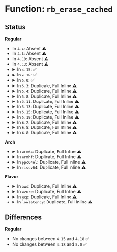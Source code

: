 # Function: <code>rb_erase_cached</code>

## Status
<b>Regular</b>
<ul>
<li>
In <code>4.4</code>: Absent ⚠️
</li>
<li>
In <code>4.8</code>: Absent ⚠️
</li>
<li>
In <code>4.10</code>: Absent ⚠️
</li>
<li>
In <code>4.13</code>: Absent ⚠️
</li>
<li>
<details>
<summary>In <code>4.15</code>: ✅</summary>

```c
void rb_erase_cached(struct rb_node *node, struct rb_root_cached *root);
```

**Collision:** Unique Global

**Inline:** No

**Transformation:** False

**Instances:**

```
In lib/rbtree.c (ffffffff8197a120)
Location: lib/rbtree.c:474
Inline: False
Direct callers:
  - kernel/sched/fair.c:set_next_entity
  - kernel/sched/fair.c:dequeue_entity
  - kernel/sched/deadline.c:__dequeue_dl_entity
  - kernel/sched/deadline.c:dequeue_pushable_dl_task
  - kernel/locking/rtmutex.c:remove_waiter
  - kernel/locking/rtmutex.c:remove_waiter
  - kernel/locking/rtmutex.c:mark_wakeup_next_waiter
  - kernel/locking/rtmutex.c:task_blocks_on_rt_mutex
  - kernel/locking/rtmutex.c:rt_mutex_adjust_prio_chain
  - kernel/locking/rtmutex.c:rt_mutex_adjust_prio_chain
  - kernel/locking/rtmutex.c:rt_mutex_adjust_prio_chain
  - fs/eventpoll.c:SyS_epoll_ctl
  - fs/eventpoll.c:ep_remove
  - fs/proc/generic.c:remove_proc_subtree
  - fs/proc/generic.c:remove_proc_subtree
  - fs/proc/generic.c:remove_proc_entry
  - block/cfq-iosched.c:cfq_rb_erase
```
**Symbols:**

```
ffffffff8197a120-ffffffff8197a4c7: rb_erase_cached (STB_GLOBAL)
```
</details>
</li>
<li>
<details>
<summary>In <code>4.18</code>: ✅</summary>

```c
void rb_erase_cached(struct rb_node *node, struct rb_root_cached *root);
```

**Collision:** Unique Global

**Inline:** No

**Transformation:** False

**Instances:**

```
In lib/rbtree.c (ffffffff819d66d0)
Location: lib/rbtree.c:474
Inline: False
Direct callers:
  - kernel/sched/fair.c:set_next_entity
  - kernel/sched/fair.c:dequeue_entity
  - kernel/sched/deadline.c:__dequeue_dl_entity
  - kernel/sched/deadline.c:dequeue_pushable_dl_task
  - kernel/locking/rtmutex.c:remove_waiter
  - kernel/locking/rtmutex.c:remove_waiter
  - kernel/locking/rtmutex.c:mark_wakeup_next_waiter
  - kernel/locking/rtmutex.c:task_blocks_on_rt_mutex
  - kernel/locking/rtmutex.c:rt_mutex_adjust_prio_chain
  - kernel/locking/rtmutex.c:rt_mutex_adjust_prio_chain
  - kernel/locking/rtmutex.c:rt_mutex_adjust_prio_chain
  - fs/eventpoll.c:ep_insert
  - fs/eventpoll.c:ep_remove
  - block/cfq-iosched.c:cfq_rb_erase
```
**Symbols:**

```
ffffffff819d66d0-ffffffff819d6a6a: rb_erase_cached (STB_GLOBAL)
```
</details>
</li>
<li>
<details>
<summary>In <code>5.0</code>: ✅</summary>

```c
void rb_erase_cached(struct rb_node *node, struct rb_root_cached *root);
```

**Collision:** Unique Global

**Inline:** No

**Transformation:** False

**Instances:**

```
In lib/rbtree.c (ffffffff81a0e900)
Location: lib/rbtree.c:474
Inline: False
Direct callers:
  - kernel/sched/fair.c:set_next_entity
  - kernel/sched/fair.c:dequeue_entity
  - kernel/sched/deadline.c:__dequeue_dl_entity
  - kernel/sched/deadline.c:dequeue_pushable_dl_task
  - kernel/locking/rtmutex.c:remove_waiter
  - kernel/locking/rtmutex.c:remove_waiter
  - kernel/locking/rtmutex.c:mark_wakeup_next_waiter
  - kernel/locking/rtmutex.c:task_blocks_on_rt_mutex
  - kernel/locking/rtmutex.c:rt_mutex_adjust_prio_chain
  - kernel/locking/rtmutex.c:rt_mutex_adjust_prio_chain
  - kernel/locking/rtmutex.c:rt_mutex_adjust_prio_chain
  - fs/eventpoll.c:ep_insert
  - fs/eventpoll.c:ep_remove
```
**Symbols:**

```
ffffffff81a0e900-ffffffff81a0ec9a: rb_erase_cached (STB_GLOBAL)
```
</details>
</li>
<li>
<details>
<summary>In <code>5.3</code>: Duplicate, Full Inline ⚠️</summary>

**Collision:** Static Duplication

**Inline:** Full

**Transformation:** False

**Instances:**

```
In kernel/sched/fair.c (ffffffff810dbce5)
Location: include/linux/rbtree.h:144
Inline: True
Inline callers:
  - kernel/sched/fair.c:set_next_entity
  - kernel/sched/fair.c:dequeue_entity
```
```
In kernel/sched/deadline.c (ffffffff810e5a3c)
Location: include/linux/rbtree.h:144
Inline: True
Inline callers:
  - kernel/sched/deadline.c:__dequeue_dl_entity
  - kernel/sched/deadline.c:dequeue_pushable_dl_task
```
```
In kernel/locking/rtmutex.c (ffffffff810f9e87)
Location: include/linux/rbtree.h:144
Inline: True
Inline callers:
  - kernel/locking/rtmutex.c:remove_waiter
  - kernel/locking/rtmutex.c:remove_waiter
  - kernel/locking/rtmutex.c:mark_wakeup_next_waiter
  - kernel/locking/rtmutex.c:task_blocks_on_rt_mutex
  - kernel/locking/rtmutex.c:rt_mutex_adjust_prio_chain
  - kernel/locking/rtmutex.c:rt_mutex_adjust_prio_chain
  - kernel/locking/rtmutex.c:rt_mutex_adjust_prio_chain
```
```
In fs/eventpoll.c (ffffffff81320e96)
Location: include/linux/rbtree.h:144
Inline: True
Inline callers:
  - fs/eventpoll.c:ep_insert
  - fs/eventpoll.c:ep_remove
```
```
In block/blk-throttle.c (ffffffff814f2a52)
Location: include/linux/rbtree.h:144
Inline: True
```
</details>
</li>
<li>
<details>
<summary>In <code>5.4</code>: Duplicate, Full Inline ⚠️</summary>

**Collision:** Static Duplication

**Inline:** Full

**Transformation:** False

**Instances:**

```
In kernel/sched/fair.c (ffffffff810e7815)
Location: include/linux/rbtree.h:144
Inline: True
Inline callers:
  - kernel/sched/fair.c:set_next_entity
  - kernel/sched/fair.c:dequeue_entity
```
```
In kernel/sched/deadline.c (ffffffff810f0e5c)
Location: include/linux/rbtree.h:144
Inline: True
Inline callers:
  - kernel/sched/deadline.c:__dequeue_dl_entity
  - kernel/sched/deadline.c:dequeue_pushable_dl_task
```
```
In kernel/locking/rtmutex.c (ffffffff81105c77)
Location: include/linux/rbtree.h:144
Inline: True
Inline callers:
  - kernel/locking/rtmutex.c:remove_waiter
  - kernel/locking/rtmutex.c:remove_waiter
  - kernel/locking/rtmutex.c:mark_wakeup_next_waiter
  - kernel/locking/rtmutex.c:task_blocks_on_rt_mutex
  - kernel/locking/rtmutex.c:rt_mutex_adjust_prio_chain
  - kernel/locking/rtmutex.c:rt_mutex_adjust_prio_chain
  - kernel/locking/rtmutex.c:rt_mutex_adjust_prio_chain
```
```
In fs/eventpoll.c (ffffffff81333c36)
Location: include/linux/rbtree.h:144
Inline: True
Inline callers:
  - fs/eventpoll.c:ep_insert
  - fs/eventpoll.c:ep_remove
```
```
In block/blk-throttle.c (ffffffff8150bfd2)
Location: include/linux/rbtree.h:144
Inline: True
```
```
In lib/timerqueue.c (ffffffff81ab8d22)
Location: include/linux/rbtree.h:144
Inline: True
Inline callers:
  - lib/timerqueue.c:timerqueue_del
```
</details>
</li>
<li>
<details>
<summary>In <code>5.8</code>: Duplicate, Full Inline ⚠️</summary>

**Collision:** Static Duplication

**Inline:** Full

**Transformation:** False

**Instances:**

```
In kernel/sched/fair.c (ffffffff810f2995)
Location: include/linux/rbtree.h:144
Inline: True
Inline callers:
  - kernel/sched/fair.c:set_next_entity
  - kernel/sched/fair.c:dequeue_entity
```
```
In kernel/sched/deadline.c (ffffffff810f9f4c)
Location: include/linux/rbtree.h:144
Inline: True
Inline callers:
  - kernel/sched/deadline.c:__dequeue_dl_entity
  - kernel/sched/deadline.c:dequeue_pushable_dl_task
```
```
In kernel/locking/rtmutex.c (ffffffff81110b97)
Location: include/linux/rbtree.h:144
Inline: True
Inline callers:
  - kernel/locking/rtmutex.c:remove_waiter
  - kernel/locking/rtmutex.c:remove_waiter
  - kernel/locking/rtmutex.c:mark_wakeup_next_waiter
  - kernel/locking/rtmutex.c:task_blocks_on_rt_mutex
  - kernel/locking/rtmutex.c:rt_mutex_adjust_prio_chain
  - kernel/locking/rtmutex.c:rt_mutex_adjust_prio_chain
  - kernel/locking/rtmutex.c:rt_mutex_adjust_prio_chain
```
```
In fs/eventpoll.c (ffffffff8136e145)
Location: include/linux/rbtree.h:144
Inline: True
Inline callers:
  - fs/eventpoll.c:ep_insert
  - fs/eventpoll.c:ep_remove
```
```
In block/blk-throttle.c (ffffffff8156ecd1)
Location: include/linux/rbtree.h:144
Inline: True
Inline callers:
  - block/blk-throttle.c:throtl_select_dispatch
  - block/blk-throttle.c:tg_update_disptime
```
```
In lib/timerqueue.c (ffffffff815f39c2)
Location: include/linux/rbtree.h:144
Inline: True
Inline callers:
  - lib/timerqueue.c:timerqueue_del
```
</details>
</li>
<li>
<details>
<summary>In <code>5.11</code>: Duplicate, Full Inline ⚠️</summary>

**Collision:** Static Duplication

**Inline:** Full

**Transformation:** False

**Instances:**

```
In kernel/sched/fair.c (ffffffff810f0b6d)
Location: include/linux/rbtree.h:144
Inline: True
Inline callers:
  - kernel/sched/fair.c:set_next_entity
  - kernel/sched/fair.c:dequeue_entity
```
```
In kernel/sched/deadline.c (ffffffff810f830c)
Location: include/linux/rbtree.h:144
Inline: True
Inline callers:
  - kernel/sched/deadline.c:__dequeue_dl_entity
  - kernel/sched/deadline.c:dequeue_pushable_dl_task
```
```
In kernel/locking/rtmutex.c (ffffffff8110dd47)
Location: include/linux/rbtree.h:144
Inline: True
Inline callers:
  - kernel/locking/rtmutex.c:remove_waiter
  - kernel/locking/rtmutex.c:remove_waiter
  - kernel/locking/rtmutex.c:mark_wakeup_next_waiter
  - kernel/locking/rtmutex.c:task_blocks_on_rt_mutex
  - kernel/locking/rtmutex.c:rt_mutex_adjust_prio_chain
  - kernel/locking/rtmutex.c:rt_mutex_adjust_prio_chain
  - kernel/locking/rtmutex.c:rt_mutex_adjust_prio_chain
```
```
In fs/eventpoll.c (ffffffff8137adfd)
Location: include/linux/rbtree.h:144
Inline: True
Inline callers:
  - fs/eventpoll.c:ep_remove
```
```
In block/blk-throttle.c (ffffffff81589a81)
Location: include/linux/rbtree.h:144
Inline: True
Inline callers:
  - block/blk-throttle.c:throtl_select_dispatch
  - block/blk-throttle.c:tg_update_disptime
```
```
In lib/timerqueue.c (ffffffff81618042)
Location: include/linux/rbtree.h:144
Inline: True
Inline callers:
  - lib/timerqueue.c:timerqueue_del
```
</details>
</li>
<li>
<details>
<summary>In <code>5.13</code>: Duplicate, Full Inline ⚠️</summary>

**Collision:** Static Duplication

**Inline:** Full

**Transformation:** False

**Instances:**

```
In kernel/sched/fair.c (ffffffff810f06a9)
Location: include/linux/rbtree.h:146
Inline: True
Inline callers:
  - kernel/sched/fair.c:set_next_entity
  - kernel/sched/fair.c:dequeue_entity
```
```
In kernel/sched/deadline.c (ffffffff810fd7aa)
Location: include/linux/rbtree.h:146
Inline: True
Inline callers:
  - kernel/sched/deadline.c:dequeue_task_dl
  - kernel/sched/deadline.c:__dequeue_dl_entity
  - kernel/sched/deadline.c:update_curr_dl
```
```
In kernel/locking/rtmutex.c (ffffffff81c36e47)
Location: include/linux/rbtree.h:146
Inline: True
Inline callers:
  - kernel/locking/rtmutex.c:remove_waiter
  - kernel/locking/rtmutex.c:remove_waiter
  - kernel/locking/rtmutex.c:mark_wakeup_next_waiter
  - kernel/locking/rtmutex.c:task_blocks_on_rt_mutex
  - kernel/locking/rtmutex.c:try_to_take_rt_mutex
  - kernel/locking/rtmutex.c:rt_mutex_adjust_prio_chain
  - kernel/locking/rtmutex.c:rt_mutex_adjust_prio_chain
  - kernel/locking/rtmutex.c:rt_mutex_adjust_prio_chain
```
```
In fs/eventpoll.c (ffffffff81381969)
Location: include/linux/rbtree.h:146
Inline: True
Inline callers:
  - fs/eventpoll.c:ep_remove
```
```
In block/blk-throttle.c (ffffffff81590498)
Location: include/linux/rbtree.h:146
Inline: True
Inline callers:
  - block/blk-throttle.c:throtl_select_dispatch
  - block/blk-throttle.c:tg_update_disptime
```
```
In lib/timerqueue.c (ffffffff815fb682)
Location: include/linux/rbtree.h:146
Inline: True
Inline callers:
  - lib/timerqueue.c:timerqueue_del
```
</details>
</li>
<li>
<details>
<summary>In <code>5.15</code>: Duplicate, Full Inline ⚠️</summary>

**Collision:** Static Duplication

**Inline:** Full

**Transformation:** False

**Instances:**

```
In kernel/sched/fair.c (ffffffff81109128)
Location: include/linux/rbtree.h:119
Inline: True
Inline callers:
  - kernel/sched/fair.c:set_next_entity
  - kernel/sched/fair.c:dequeue_entity
```
```
In kernel/sched/deadline.c (ffffffff81119bba)
Location: include/linux/rbtree.h:119
Inline: True
Inline callers:
  - kernel/sched/deadline.c:dequeue_task_dl
  - kernel/sched/deadline.c:__dequeue_dl_entity
  - kernel/sched/deadline.c:update_curr_dl
```
```
In kernel/locking/rtmutex_api.c (ffffffff81d553b7)
Location: include/linux/rbtree.h:119
Inline: True
Inline callers:
  - kernel/locking/rtmutex_api.c:remove_waiter
  - kernel/locking/rtmutex_api.c:remove_waiter
  - kernel/locking/rtmutex_api.c:mark_wakeup_next_waiter
  - kernel/locking/rtmutex_api.c:try_to_take_rt_mutex
  - kernel/locking/rtmutex_api.c:rt_mutex_adjust_prio_chain
  - kernel/locking/rtmutex_api.c:rt_mutex_adjust_prio_chain
  - kernel/locking/rtmutex_api.c:rt_mutex_adjust_prio_chain
```
```
In fs/eventpoll.c (ffffffff813ceba9)
Location: include/linux/rbtree.h:119
Inline: True
Inline callers:
  - fs/eventpoll.c:ep_remove
```
```
In block/blk-throttle.c (ffffffff815f7423)
Location: include/linux/rbtree.h:119
Inline: True
Inline callers:
  - block/blk-throttle.c:throtl_select_dispatch
  - block/blk-throttle.c:tg_update_disptime
```
```
In lib/timerqueue.c (ffffffff81668f52)
Location: include/linux/rbtree.h:119
Inline: True
Inline callers:
  - lib/timerqueue.c:timerqueue_del
```
</details>
</li>
<li>
<details>
<summary>In <code>5.19</code>: Duplicate, Full Inline ⚠️</summary>

**Collision:** Static Duplication

**Inline:** Full

**Transformation:** False

**Instances:**

```
In kernel/sched/fair.c (ffffffff81124e70)
Location: include/linux/rbtree.h:119
Inline: True
Inline callers:
  - kernel/sched/fair.c:set_next_entity
  - kernel/sched/fair.c:dequeue_entity
```
```
In kernel/sched/build_policy.c (ffffffff81135f90)
Location: include/linux/rbtree.h:119
Inline: True
Inline callers:
  - kernel/sched/build_policy.c:__dequeue_task_dl
  - kernel/sched/build_policy.c:__dequeue_dl_entity
```
```
In kernel/locking/rtmutex_api.c (ffffffff81f27013)
Location: include/linux/rbtree.h:119
Inline: True
Inline callers:
  - kernel/locking/rtmutex_api.c:remove_waiter
  - kernel/locking/rtmutex_api.c:remove_waiter
  - kernel/locking/rtmutex_api.c:mark_wakeup_next_waiter
  - kernel/locking/rtmutex_api.c:try_to_take_rt_mutex
  - kernel/locking/rtmutex_api.c:rt_mutex_adjust_prio_chain
  - kernel/locking/rtmutex_api.c:rt_mutex_adjust_prio_chain
  - kernel/locking/rtmutex_api.c:rt_mutex_adjust_prio_chain
```
```
In fs/eventpoll.c (ffffffff814576d6)
Location: include/linux/rbtree.h:119
Inline: True
Inline callers:
  - fs/eventpoll.c:ep_remove
```
```
In block/blk-throttle.c (ffffffff816aa1c0)
Location: include/linux/rbtree.h:119
Inline: True
Inline callers:
  - block/blk-throttle.c:throtl_select_dispatch
  - block/blk-throttle.c:tg_update_disptime
```
```
In lib/timerqueue.c (ffffffff817829a2)
Location: include/linux/rbtree.h:119
Inline: True
Inline callers:
  - lib/timerqueue.c:timerqueue_del
```
</details>
</li>
<li>
<details>
<summary>In <code>6.2</code>: Duplicate, Full Inline ⚠️</summary>

**Collision:** Static Duplication

**Inline:** Full

**Transformation:** False

**Instances:**

```
In kernel/sched/fair.c (ffffffff8114d220)
Location: include/linux/rbtree.h:119
Inline: True
Inline callers:
  - kernel/sched/fair.c:set_next_entity
  - kernel/sched/fair.c:dequeue_entity
```
```
In kernel/sched/build_policy.c (ffffffff81160401)
Location: include/linux/rbtree.h:119
Inline: True
Inline callers:
  - kernel/sched/build_policy.c:__dequeue_task_dl
  - kernel/sched/build_policy.c:__dequeue_task_dl
```
```
In kernel/locking/rtmutex_api.c (ffffffff820d2ad3)
Location: include/linux/rbtree.h:119
Inline: True
Inline callers:
  - kernel/locking/rtmutex_api.c:remove_waiter
  - kernel/locking/rtmutex_api.c:remove_waiter
  - kernel/locking/rtmutex_api.c:mark_wakeup_next_waiter
  - kernel/locking/rtmutex_api.c:try_to_take_rt_mutex
  - kernel/locking/rtmutex_api.c:rt_mutex_adjust_prio_chain
  - kernel/locking/rtmutex_api.c:rt_mutex_adjust_prio_chain
  - kernel/locking/rtmutex_api.c:rt_mutex_adjust_prio_chain
```
```
In fs/eventpoll.c (ffffffff814e6986)
Location: include/linux/rbtree.h:119
Inline: True
Inline callers:
  - fs/eventpoll.c:ep_remove
```
```
In block/blk-throttle.c (ffffffff81768149)
Location: include/linux/rbtree.h:119
Inline: True
Inline callers:
  - block/blk-throttle.c:throtl_pending_timer_fn
  - block/blk-throttle.c:tg_update_disptime
```
```
In lib/timerqueue.c (ffffffff8203f8f2)
Location: include/linux/rbtree.h:119
Inline: True
Inline callers:
  - lib/timerqueue.c:timerqueue_del
```
</details>
</li>
<li>
<details>
<summary>In <code>6.5</code>: Duplicate, Full Inline ⚠️</summary>

**Collision:** Static Duplication

**Inline:** Full

**Transformation:** False

**Instances:**

```
In kernel/sched/fair.c (ffffffff8115c97b)
Location: include/linux/rbtree.h:119
Inline: True
Inline callers:
  - kernel/sched/fair.c:set_next_entity
  - kernel/sched/fair.c:dequeue_entity
```
```
In kernel/sched/build_policy.c (ffffffff81170b21)
Location: include/linux/rbtree.h:119
Inline: True
Inline callers:
  - kernel/sched/build_policy.c:__dequeue_task_dl
  - kernel/sched/build_policy.c:__dequeue_task_dl
```
```
In kernel/locking/rtmutex_api.c (ffffffff82156e3a)
Location: include/linux/rbtree.h:119
Inline: True
Inline callers:
  - kernel/locking/rtmutex_api.c:remove_waiter
  - kernel/locking/rtmutex_api.c:remove_waiter
  - kernel/locking/rtmutex_api.c:mark_wakeup_next_waiter
  - kernel/locking/rtmutex_api.c:try_to_take_rt_mutex
  - kernel/locking/rtmutex_api.c:rt_mutex_adjust_prio_chain
  - kernel/locking/rtmutex_api.c:rt_mutex_adjust_prio_chain
  - kernel/locking/rtmutex_api.c:rt_mutex_adjust_prio_chain
```
```
In kernel/bpf/helpers.c (ffffffff813211c7)
Location: include/linux/rbtree.h:119
Inline: True
Inline callers:
  - kernel/bpf/helpers.c:bpf_rbtree_remove
```
```
In fs/eventpoll.c (ffffffff8151d598)
Location: include/linux/rbtree.h:119
Inline: True
Inline callers:
  - fs/eventpoll.c:__ep_remove
```
```
In block/blk-throttle.c (ffffffff817a72a4)
Location: include/linux/rbtree.h:119
Inline: True
Inline callers:
  - block/blk-throttle.c:throtl_pending_timer_fn
  - block/blk-throttle.c:tg_update_disptime
```
```
In lib/timerqueue.c (ffffffff820bde12)
Location: include/linux/rbtree.h:119
Inline: True
Inline callers:
  - lib/timerqueue.c:timerqueue_del
```
</details>
</li>
<li>
<details>
<summary>In <code>6.8</code>: Duplicate, Full Inline ⚠️</summary>

**Collision:** Static Duplication

**Inline:** Full

**Transformation:** False

**Instances:**

```
In kernel/sched/build_policy.c (ffffffff8117e41b)
Location: include/linux/rbtree.h:119
Inline: True
Inline callers:
  - kernel/sched/build_policy.c:__dequeue_dl_entity
```
```
In kernel/locking/rtmutex_api.c (ffffffff82239c7a)
Location: include/linux/rbtree.h:119
Inline: True
Inline callers:
  - kernel/locking/rtmutex_api.c:remove_waiter
  - kernel/locking/rtmutex_api.c:remove_waiter
  - kernel/locking/rtmutex_api.c:mark_wakeup_next_waiter
  - kernel/locking/rtmutex_api.c:try_to_take_rt_mutex
  - kernel/locking/rtmutex_api.c:rt_mutex_adjust_prio_chain
  - kernel/locking/rtmutex_api.c:rt_mutex_adjust_prio_chain
  - kernel/locking/rtmutex_api.c:rt_mutex_adjust_prio_chain
```
```
In kernel/bpf/helpers.c (ffffffff81343843)
Location: include/linux/rbtree.h:119
Inline: True
Inline callers:
  - kernel/bpf/helpers.c:bpf_rbtree_remove
```
```
In fs/eventpoll.c (ffffffff81551b78)
Location: include/linux/rbtree.h:119
Inline: True
Inline callers:
  - fs/eventpoll.c:__ep_remove
```
```
In block/blk-throttle.c (ffffffff817eb021)
Location: include/linux/rbtree.h:119
Inline: True
Inline callers:
  - block/blk-throttle.c:throtl_pending_timer_fn
  - block/blk-throttle.c:tg_update_disptime
```
```
In drivers/gpu/drm/drm_mm.c (ffffffff81ca158e)
Location: include/linux/rbtree.h:119
Inline: True
Inline callers:
  - drivers/gpu/drm/drm_mm.c:rm_hole
```
```
In lib/timerqueue.c (ffffffff82198692)
Location: include/linux/rbtree.h:119
Inline: True
Inline callers:
  - lib/timerqueue.c:timerqueue_del
```
</details>
</li>
</ul>
<b>Arch</b>
<ul>
<li>
<details>
<summary>In <code>arm64</code>: Duplicate, Full Inline ⚠️</summary>

**Collision:** Static Duplication

**Inline:** Full

**Transformation:** False

**Instances:**

```
In kernel/sched/fair.c (ffff800010145fe8)
Location: include/linux/rbtree.h:144
Inline: True
Inline callers:
  - kernel/sched/fair.c:set_next_entity
  - kernel/sched/fair.c:dequeue_entity
```
```
In kernel/sched/deadline.c (ffff800010152e58)
Location: include/linux/rbtree.h:144
Inline: True
Inline callers:
  - kernel/sched/deadline.c:__dequeue_dl_entity
  - kernel/sched/deadline.c:dequeue_pushable_dl_task
```
```
In kernel/locking/rtmutex.c (ffff80001016bcfc)
Location: include/linux/rbtree.h:144
Inline: True
Inline callers:
  - kernel/locking/rtmutex.c:remove_waiter
  - kernel/locking/rtmutex.c:remove_waiter
  - kernel/locking/rtmutex.c:mark_wakeup_next_waiter
  - kernel/locking/rtmutex.c:task_blocks_on_rt_mutex
  - kernel/locking/rtmutex.c:rt_mutex_adjust_prio_chain
  - kernel/locking/rtmutex.c:rt_mutex_adjust_prio_chain
  - kernel/locking/rtmutex.c:rt_mutex_adjust_prio_chain
```
```
In fs/eventpoll.c (ffff8000103f02a0)
Location: include/linux/rbtree.h:144
Inline: True
Inline callers:
  - fs/eventpoll.c:ep_remove
```
```
In block/blk-throttle.c (ffff80001060fb90)
Location: include/linux/rbtree.h:144
Inline: True
```
```
In lib/timerqueue.c (ffff800010d93318)
Location: include/linux/rbtree.h:144
Inline: True
Inline callers:
  - lib/timerqueue.c:timerqueue_del
```
</details>
</li>
<li>
<details>
<summary>In <code>armhf</code>: Duplicate, Full Inline ⚠️</summary>

**Collision:** Static Duplication

**Inline:** Full

**Transformation:** False

**Instances:**

```
In kernel/sched/fair.c (c0393c6c)
Location: include/linux/rbtree.h:144
Inline: True
Inline callers:
  - kernel/sched/fair.c:set_next_entity
  - kernel/sched/fair.c:dequeue_entity
```
```
In kernel/sched/deadline.c (c039f85c)
Location: include/linux/rbtree.h:144
Inline: True
Inline callers:
  - kernel/sched/deadline.c:__dequeue_dl_entity
  - kernel/sched/deadline.c:dequeue_pushable_dl_task
```
```
In kernel/locking/rtmutex.c (c03b770c)
Location: include/linux/rbtree.h:144
Inline: True
Inline callers:
  - kernel/locking/rtmutex.c:remove_waiter
  - kernel/locking/rtmutex.c:remove_waiter
  - kernel/locking/rtmutex.c:mark_wakeup_next_waiter
  - kernel/locking/rtmutex.c:task_blocks_on_rt_mutex
  - kernel/locking/rtmutex.c:rt_mutex_adjust_prio_chain
  - kernel/locking/rtmutex.c:rt_mutex_adjust_prio_chain
  - kernel/locking/rtmutex.c:rt_mutex_adjust_prio_chain
```
```
In fs/eventpoll.c (c05c73d8)
Location: include/linux/rbtree.h:144
Inline: True
Inline callers:
  - fs/eventpoll.c:ep_insert
  - fs/eventpoll.c:ep_remove
```
```
In block/blk-throttle.c (c07ba294)
Location: include/linux/rbtree.h:144
Inline: True
```
```
In lib/timerqueue.c (c0e8fab8)
Location: include/linux/rbtree.h:144
Inline: True
Inline callers:
  - lib/timerqueue.c:timerqueue_del
```
</details>
</li>
<li>
<details>
<summary>In <code>ppc64el</code>: Duplicate, Full Inline ⚠️</summary>

**Collision:** Static Duplication

**Inline:** Full

**Transformation:** False

**Instances:**

```
In kernel/sched/fair.c (c0000000001970d8)
Location: include/linux/rbtree.h:144
Inline: True
Inline callers:
  - kernel/sched/fair.c:set_next_entity
  - kernel/sched/fair.c:dequeue_entity
```
```
In kernel/sched/deadline.c (c0000000001a6380)
Location: include/linux/rbtree.h:144
Inline: True
Inline callers:
  - kernel/sched/deadline.c:__dequeue_dl_entity
  - kernel/sched/deadline.c:dequeue_pushable_dl_task
```
```
In kernel/locking/rtmutex.c (c0000000001c3810)
Location: include/linux/rbtree.h:144
Inline: True
Inline callers:
  - kernel/locking/rtmutex.c:remove_waiter
  - kernel/locking/rtmutex.c:remove_waiter
  - kernel/locking/rtmutex.c:mark_wakeup_next_waiter
  - kernel/locking/rtmutex.c:task_blocks_on_rt_mutex
  - kernel/locking/rtmutex.c:rt_mutex_adjust_prio_chain
  - kernel/locking/rtmutex.c:rt_mutex_adjust_prio_chain
  - kernel/locking/rtmutex.c:rt_mutex_adjust_prio_chain
```
```
In fs/eventpoll.c (c0000000004f99f0)
Location: include/linux/rbtree.h:144
Inline: True
Inline callers:
  - fs/eventpoll.c:ep_remove
```
```
In block/blk-throttle.c (c0000000007ad08c)
Location: include/linux/rbtree.h:144
Inline: True
```
```
In lib/timerqueue.c (c000000000ed75d0)
Location: include/linux/rbtree.h:144
Inline: True
Inline callers:
  - lib/timerqueue.c:timerqueue_del
```
</details>
</li>
<li>
<details>
<summary>In <code>riscv64</code>: Duplicate, Full Inline ⚠️</summary>

**Collision:** Static Duplication

**Inline:** Full

**Transformation:** False

**Instances:**

```
In kernel/sched/fair.c (ffffffe0000f1008)
Location: include/linux/rbtree.h:144
Inline: True
Inline callers:
  - kernel/sched/fair.c:set_next_entity
  - kernel/sched/fair.c:dequeue_entity
```
```
In kernel/sched/deadline.c (ffffffe0000fa76c)
Location: include/linux/rbtree.h:144
Inline: True
Inline callers:
  - kernel/sched/deadline.c:__dequeue_dl_entity
  - kernel/sched/deadline.c:dequeue_pushable_dl_task
```
```
In kernel/locking/rtmutex.c (ffffffe00010c026)
Location: include/linux/rbtree.h:144
Inline: True
Inline callers:
  - kernel/locking/rtmutex.c:remove_waiter
  - kernel/locking/rtmutex.c:remove_waiter
  - kernel/locking/rtmutex.c:mark_wakeup_next_waiter
  - kernel/locking/rtmutex.c:task_blocks_on_rt_mutex
  - kernel/locking/rtmutex.c:rt_mutex_adjust_prio_chain
  - kernel/locking/rtmutex.c:rt_mutex_adjust_prio_chain
  - kernel/locking/rtmutex.c:rt_mutex_adjust_prio_chain
```
```
In fs/eventpoll.c (ffffffe0002a42d8)
Location: include/linux/rbtree.h:144
Inline: True
Inline callers:
  - fs/eventpoll.c:ep_insert
  - fs/eventpoll.c:ep_remove
```
```
In block/blk-throttle.c (ffffffe000447a6a)
Location: include/linux/rbtree.h:144
Inline: True
```
```
In lib/timerqueue.c (ffffffe0008bd4ae)
Location: include/linux/rbtree.h:144
Inline: True
Inline callers:
  - lib/timerqueue.c:timerqueue_del
```
</details>
</li>
</ul>
<b>Flavor</b>
<ul>
<li>
<details>
<summary>In <code>aws</code>: Duplicate, Full Inline ⚠️</summary>

**Collision:** Static Duplication

**Inline:** Full

**Transformation:** False

**Instances:**

```
In kernel/sched/fair.c (ffffffff810e19c5)
Location: include/linux/rbtree.h:144
Inline: True
Inline callers:
  - kernel/sched/fair.c:set_next_entity
  - kernel/sched/fair.c:dequeue_entity
```
```
In kernel/sched/deadline.c (ffffffff810ea25c)
Location: include/linux/rbtree.h:144
Inline: True
Inline callers:
  - kernel/sched/deadline.c:__dequeue_dl_entity
  - kernel/sched/deadline.c:dequeue_pushable_dl_task
```
```
In kernel/locking/rtmutex.c (ffffffff810fef87)
Location: include/linux/rbtree.h:144
Inline: True
Inline callers:
  - kernel/locking/rtmutex.c:remove_waiter
  - kernel/locking/rtmutex.c:remove_waiter
  - kernel/locking/rtmutex.c:mark_wakeup_next_waiter
  - kernel/locking/rtmutex.c:task_blocks_on_rt_mutex
  - kernel/locking/rtmutex.c:rt_mutex_adjust_prio_chain
  - kernel/locking/rtmutex.c:rt_mutex_adjust_prio_chain
  - kernel/locking/rtmutex.c:rt_mutex_adjust_prio_chain
```
```
In fs/eventpoll.c (ffffffff8132c216)
Location: include/linux/rbtree.h:144
Inline: True
Inline callers:
  - fs/eventpoll.c:ep_insert
  - fs/eventpoll.c:ep_remove
```
```
In block/blk-throttle.c (ffffffff815045b2)
Location: include/linux/rbtree.h:144
Inline: True
```
```
In lib/timerqueue.c (ffffffff81a57b72)
Location: include/linux/rbtree.h:144
Inline: True
Inline callers:
  - lib/timerqueue.c:timerqueue_del
```
</details>
</li>
<li>
<details>
<summary>In <code>azure</code>: Duplicate, Full Inline ⚠️</summary>

**Collision:** Static Duplication

**Inline:** Full

**Transformation:** False

**Instances:**

```
In kernel/sched/fair.c (ffffffff810d0aa5)
Location: include/linux/rbtree.h:144
Inline: True
Inline callers:
  - kernel/sched/fair.c:set_next_entity
  - kernel/sched/fair.c:dequeue_entity
```
```
In kernel/sched/deadline.c (ffffffff810da21e)
Location: include/linux/rbtree.h:144
Inline: True
Inline callers:
  - kernel/sched/deadline.c:__dequeue_dl_entity
  - kernel/sched/deadline.c:dequeue_pushable_dl_task
```
```
In kernel/locking/rtmutex.c (ffffffff810ef177)
Location: include/linux/rbtree.h:144
Inline: True
Inline callers:
  - kernel/locking/rtmutex.c:remove_waiter
  - kernel/locking/rtmutex.c:remove_waiter
  - kernel/locking/rtmutex.c:mark_wakeup_next_waiter
  - kernel/locking/rtmutex.c:task_blocks_on_rt_mutex
  - kernel/locking/rtmutex.c:rt_mutex_adjust_prio_chain
  - kernel/locking/rtmutex.c:rt_mutex_adjust_prio_chain
  - kernel/locking/rtmutex.c:rt_mutex_adjust_prio_chain
```
```
In fs/eventpoll.c (ffffffff8131d586)
Location: include/linux/rbtree.h:144
Inline: True
Inline callers:
  - fs/eventpoll.c:ep_insert
  - fs/eventpoll.c:ep_remove
```
```
In block/blk-throttle.c (ffffffff814f4a72)
Location: include/linux/rbtree.h:144
Inline: True
```
```
In lib/timerqueue.c (ffffffff81a14c52)
Location: include/linux/rbtree.h:144
Inline: True
Inline callers:
  - lib/timerqueue.c:timerqueue_del
```
</details>
</li>
<li>
<details>
<summary>In <code>gcp</code>: Duplicate, Full Inline ⚠️</summary>

**Collision:** Static Duplication

**Inline:** Full

**Transformation:** False

**Instances:**

```
In kernel/sched/fair.c (ffffffff810ddd45)
Location: include/linux/rbtree.h:144
Inline: True
Inline callers:
  - kernel/sched/fair.c:set_next_entity
  - kernel/sched/fair.c:dequeue_entity
```
```
In kernel/sched/deadline.c (ffffffff810e738c)
Location: include/linux/rbtree.h:144
Inline: True
Inline callers:
  - kernel/sched/deadline.c:__dequeue_dl_entity
  - kernel/sched/deadline.c:dequeue_pushable_dl_task
```
```
In kernel/locking/rtmutex.c (ffffffff810fc147)
Location: include/linux/rbtree.h:144
Inline: True
Inline callers:
  - kernel/locking/rtmutex.c:remove_waiter
  - kernel/locking/rtmutex.c:remove_waiter
  - kernel/locking/rtmutex.c:mark_wakeup_next_waiter
  - kernel/locking/rtmutex.c:task_blocks_on_rt_mutex
  - kernel/locking/rtmutex.c:rt_mutex_adjust_prio_chain
  - kernel/locking/rtmutex.c:rt_mutex_adjust_prio_chain
  - kernel/locking/rtmutex.c:rt_mutex_adjust_prio_chain
```
```
In fs/eventpoll.c (ffffffff81329ce6)
Location: include/linux/rbtree.h:144
Inline: True
Inline callers:
  - fs/eventpoll.c:ep_insert
  - fs/eventpoll.c:ep_remove
```
```
In block/blk-throttle.c (ffffffff81500642)
Location: include/linux/rbtree.h:144
Inline: True
```
```
In lib/timerqueue.c (ffffffff81ac3f62)
Location: include/linux/rbtree.h:144
Inline: True
Inline callers:
  - lib/timerqueue.c:timerqueue_del
```
</details>
</li>
<li>
<details>
<summary>In <code>lowlatency</code>: Duplicate, Full Inline ⚠️</summary>

**Collision:** Static Duplication

**Inline:** Full

**Transformation:** False

**Instances:**

```
In kernel/sched/fair.c (ffffffff810e9825)
Location: include/linux/rbtree.h:144
Inline: True
Inline callers:
  - kernel/sched/fair.c:set_next_entity
  - kernel/sched/fair.c:dequeue_entity
```
```
In kernel/sched/deadline.c (ffffffff810f234c)
Location: include/linux/rbtree.h:144
Inline: True
Inline callers:
  - kernel/sched/deadline.c:__dequeue_dl_entity
  - kernel/sched/deadline.c:dequeue_pushable_dl_task
```
```
In kernel/locking/rtmutex.c (ffffffff81107387)
Location: include/linux/rbtree.h:144
Inline: True
Inline callers:
  - kernel/locking/rtmutex.c:remove_waiter
  - kernel/locking/rtmutex.c:remove_waiter
  - kernel/locking/rtmutex.c:mark_wakeup_next_waiter
  - kernel/locking/rtmutex.c:task_blocks_on_rt_mutex
  - kernel/locking/rtmutex.c:rt_mutex_adjust_prio_chain
  - kernel/locking/rtmutex.c:rt_mutex_adjust_prio_chain
  - kernel/locking/rtmutex.c:rt_mutex_adjust_prio_chain
```
```
In fs/eventpoll.c (ffffffff8133c6e2)
Location: include/linux/rbtree.h:144
Inline: True
Inline callers:
  - fs/eventpoll.c:__ia32_sys_epoll_ctl
  - fs/eventpoll.c:__x64_sys_epoll_ctl
  - fs/eventpoll.c:ep_remove
```
```
In block/blk-throttle.c (ffffffff81519652)
Location: include/linux/rbtree.h:144
Inline: True
```
```
In lib/timerqueue.c (ffffffff81ad0432)
Location: include/linux/rbtree.h:144
Inline: True
Inline callers:
  - lib/timerqueue.c:timerqueue_del
```
</details>
</li>
</ul>

## Differences
<b>Regular</b>
<ul>
<li>
No changes between <code>4.15</code> and <code>4.18</code> ✅
</li>
<li>
No changes between <code>4.18</code> and <code>5.0</code> ✅
</li>
</ul>
